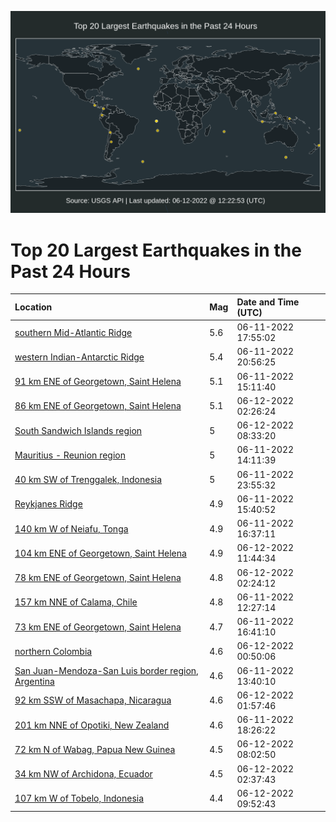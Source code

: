 ![Map](./map.png)

# Top 20 Largest Earthquakes in the Past 24 Hours

| Location | Mag | Date and Time (UTC) |
|:---|:---|:---|
| [southern Mid-Atlantic Ridge](https://earthquake.usgs.gov/earthquakes/eventpage/us7000hgrz) | 5.6 | 06-11-2022 17:55:02 |
| [western Indian-Antarctic Ridge](https://earthquake.usgs.gov/earthquakes/eventpage/us7000hgsw) | 5.4 | 06-11-2022 20:56:25 |
| [91 km ENE of Georgetown, Saint Helena](https://earthquake.usgs.gov/earthquakes/eventpage/us7000hgre) | 5.1 | 06-11-2022 15:11:40 |
| [86 km ENE of Georgetown, Saint Helena](https://earthquake.usgs.gov/earthquakes/eventpage/us7000hguh) | 5.1 | 06-12-2022 02:26:24 |
| [South Sandwich Islands region](https://earthquake.usgs.gov/earthquakes/eventpage/us7000hgw1) | 5 | 06-12-2022 08:33:20 |
| [Mauritius - Reunion region](https://earthquake.usgs.gov/earthquakes/eventpage/us7000hgr1) | 5 | 06-11-2022 14:11:39 |
| [40 km SW of Trenggalek, Indonesia](https://earthquake.usgs.gov/earthquakes/eventpage/us7000hgtm) | 5 | 06-11-2022 23:55:32 |
| [Reykjanes Ridge](https://earthquake.usgs.gov/earthquakes/eventpage/us7000hgrg) | 4.9 | 06-11-2022 15:40:52 |
| [140 km W of Neiafu, Tonga](https://earthquake.usgs.gov/earthquakes/eventpage/us7000hgrq) | 4.9 | 06-11-2022 16:37:11 |
| [104 km ENE of Georgetown, Saint Helena](https://earthquake.usgs.gov/earthquakes/eventpage/us7000hgwy) | 4.9 | 06-12-2022 11:44:34 |
| [78 km ENE of Georgetown, Saint Helena](https://earthquake.usgs.gov/earthquakes/eventpage/us7000hguj) | 4.8 | 06-12-2022 02:24:12 |
| [157 km NNE of Calama, Chile](https://earthquake.usgs.gov/earthquakes/eventpage/us7000hgqi) | 4.8 | 06-11-2022 12:27:14 |
| [73 km ENE of Georgetown, Saint Helena](https://earthquake.usgs.gov/earthquakes/eventpage/us7000hgrr) | 4.7 | 06-11-2022 16:41:10 |
| [northern Colombia](https://earthquake.usgs.gov/earthquakes/eventpage/us7000hgu3) | 4.6 | 06-12-2022 00:50:06 |
| [San Juan-Mendoza-San Luis border region, Argentina](https://earthquake.usgs.gov/earthquakes/eventpage/us7000hgqu) | 4.6 | 06-11-2022 13:40:10 |
| [92 km SSW of Masachapa, Nicaragua](https://earthquake.usgs.gov/earthquakes/eventpage/us7000hguc) | 4.6 | 06-12-2022 01:57:46 |
| [201 km NNE of Opotiki, New Zealand](https://earthquake.usgs.gov/earthquakes/eventpage/us7000hgs5) | 4.6 | 06-11-2022 18:26:22 |
| [72 km N of Wabag, Papua New Guinea](https://earthquake.usgs.gov/earthquakes/eventpage/us7000hgvx) | 4.5 | 06-12-2022 08:02:50 |
| [34 km NW of Archidona, Ecuador](https://earthquake.usgs.gov/earthquakes/eventpage/us7000hgui) | 4.5 | 06-12-2022 02:37:43 |
| [107 km W of Tobelo, Indonesia](https://earthquake.usgs.gov/earthquakes/eventpage/us7000hgwg) | 4.4 | 06-12-2022 09:52:43 |
